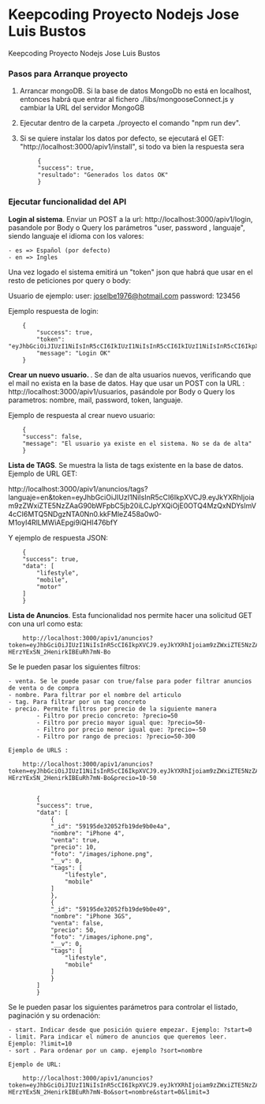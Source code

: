 # Keepcoding Proyecto Nodejs Jose Luis Bustos
Keepcoding Proyecto Nodejs Jose Luis Bustos


<h3>Pasos para Arranque proyecto</h3>

1. Arrancar mongoDB. Si la base de datos MongoDb no está en localhost, entonces habrá que entrar al fichero ./libs/mongooseConnect.js y cambiar la URL del servidor MongoGB
2. Ejecutar dentro de la carpeta ./proyecto el comando "npm run dev".
3. Si se quiere instalar los datos por defecto, se ejecutará el GET: "http://localhost:3000/apiv1/install", si todo va bien la respuesta sera 

            {
            "success": true,
            "resultado": "Generados los datos OK"
            }

<h3>Ejecutar funcionalidad del API</h3>


<b>Login al sistema</b>. Enviar un POST a la url: http://localhost:3000/apiv1/login, pasandole por Body o Query los parámetros "user, password , languaje", siendo languaje el idioma con los valores:

    - es => Español (por defecto)
    - en => Ingles

Una vez logado el sistema emitirá un "token" json que habrá que usar en el resto de peticiones por query o body: 

Usuario de ejemplo:
    user: joselbe1976@hotmail.com
    password: 123456


Ejemplo respuesta de login:

        {
            "success": true,
            "token": "eyJhbGciOiJIUzI1NiIsInR5cCI6IkIUzI1NiIsInR5cCI6IkIUzI1NiIsInR5cCI6IkpXVCJY",
            "message": "Login OK"
        }

<b>Crear un nuevo usuario. </b>. Se dan de alta usuarios nuevos, verificando que el mail no exista en la base de datos. Hay que usar un POST con la URL : http://localhost:3000/apiv1/usuarios, pasándole por Body o Query los parametros: nombre, mail, password, token, languaje.

Ejemplo de respuesta al crear nuevo usuario:

        {
        "success": false,
        "message": "El usuario ya existe en el sistema. No se da de alta"
        }      


<b>Lista de TAGS</b>. Se muestra la lista de tags existente en la base de datos.  Ejemplo de URL GET:

http://localhost:3000/apiv1/anuncios/tags?languaje=en&token=eyJhbGciOiJIUzI1NiIsInR5cCI6IkpXVCJ9.eyJkYXRhIjoiam9zZWxiZTE5NzZAaG90bWFpbC5jb20iLCJpYXQiOjE0OTQ4MzQxNDYsImV4cCI6MTQ5NDgzNTA0Nn0.kkFMleZ458a0w0-M1oyI4RlLMWiAEpgi9iQHI476bfY

Y ejemplo de respuesta JSON:

        {
        "success": true,
        "data": [
            "lifestyle",
            "mobile",
            "motor"
        ]
        }


<b>Lista de Anuncios</b>. Esta funcionalidad nos permite hacer una solicitud GET con una url como esta:

        http://localhost:3000/apiv1/anuncios?token=eyJhbGciOiJIUzI1NiIsInR5cCI6IkpXVCJ9.eyJkYXRhIjoiam9zZWxiZTE5NzZAaG90bWFpbC5jb20iLCJpYXQiOjE0OTQ4MzQ3ODUsImV4cCI6MTQ5NDgzNTY4NX0.u6foJGDI6rAQj-HErzYExSN_2HenirkIBEuRh7mN-Bo

Se le pueden pasar los siguientes filtros:

    - venta. Se le puede pasar con true/false para poder filtrar anuncios de venta o de compra
    - nombre. Para filtrar por el nombre del articulo
    - tag. Para filtrar por un tag concreto
    - precio. Permite filtros por precio de la siguiente manera
            - Filtro por precio concreto: ?precio=50
            - Filtro por precio mayor igual que: ?precio=50-
            - Filtro por precio menor igual que: ?precio=-50
            - Filtro por rango de precios: ?precio=50-300

    Ejemplo de URLS :

        http://localhost:3000/apiv1/anuncios?token=eyJhbGciOiJIUzI1NiIsInR5cCI6IkpXVCJ9.eyJkYXRhIjoiam9zZWxiZTE5NzZAaG90bWFpbC5jb20iLCJpYXQiOjE0OTQ4MzQ3ODUsImV4cCI6MTQ5NDgzNTY4NX0.u6foJGDI6rAQj-HErzYExSN_2HenirkIBEuRh7mN-Bo&precio=10-50


            {
            "success": true,
            "data": [
                {
                "_id": "59195de32052fb19de9b0e4a",
                "nombre": "iPhone 4",
                "venta": true,
                "precio": 10,
                "foto": "/images/iphone.png",
                "__v": 0,
                "tags": [
                    "lifestyle",
                    "mobile"
                ]
                },
                {
                "_id": "59195de32052fb19de9b0e49",
                "nombre": "iPhone 3GS",
                "venta": false,
                "precio": 50,
                "foto": "/images/iphone.png",
                "__v": 0,
                "tags": [
                    "lifestyle",
                    "mobile"
                ]
                }
            ]
            }

Se le pueden pasar los siguientes parámetros para controlar el listado, paginación y su ordenación:

    - start. Indicar desde que posición quiere empezar. Ejemplo: ?start=0
    - limit. Para indicar el número de anuncios que queremos leer. Ejemplo: ?limit=10
    - sort . Para ordenar por un camp. ejemplo ?sort=nombre

    Ejemplo de URL:

        http://localhost:3000/apiv1/anuncios?token=eyJhbGciOiJIUzI1NiIsInR5cCI6IkpXVCJ9.eyJkYXRhIjoiam9zZWxiZTE5NzZAaG90bWFpbC5jb20iLCJpYXQiOjE0OTQ4MzQ3ODUsImV4cCI6MTQ5NDgzNTY4NX0.u6foJGDI6rAQj-HErzYExSN_2HenirkIBEuRh7mN-Bo&sort=nombre&start=0&limit=3
        
